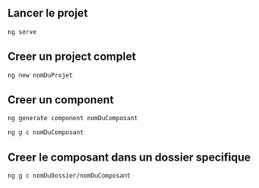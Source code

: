## Lancer le projet

`ng serve`

## Creer un project complet

`ng new nomDuProjet`

## Creer un component

`ng generate component nomDuComposant`

`ng g c nomDuComposant`

## Creer le composant dans un dossier specifique

`ng g c nomDuDossier/nomDuComposant`
